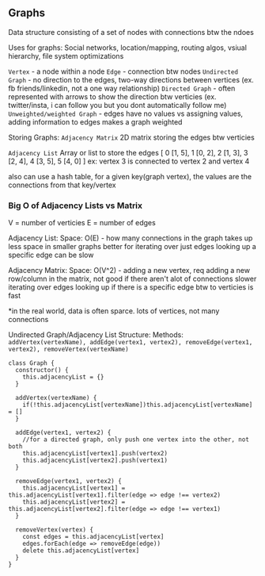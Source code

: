 ## Graphs

Data structure consisting of a set of nodes with connections btw the ndoes

Uses for graphs:
Social networks, location/mapping, routing algos, vsiual hierarchy, file system optimizations

`Vertex` - a node within a node
`Edge` - connection btw nodes
`Undirected Graph` - no direction to the edges, two-way directions between vertices (ex. fb friends/linkedin, not a one way relationship)
`Directed Graph` - often represented with arrows to show the direction btw verticies (ex. twitter/insta, i can follow you but you dont automatically follow me)
`Unweighted/weighted Graph` - edges have no values vs assigning values, adding information to edges makes a graph weighted

Storing Graphs:
`Adjacency Matrix`
2D matrix storing the edges btw verticies

`Adjacency List`
Array or list to store the edges
[
0  [1, 5],
1  [0, 2],
2  [1, 3],
3  [2, 4],
4  [3, 5],
5  [4, 0]
]
ex: vertex 3 is connected to vertex 2 and vertex 4

also can use a hash table, for a given key(graph vertex), the values are the connections from that key/vertex

### Big O of Adjacency Lists vs Matrix
V = number of verticies
E = number of edges

Adjacency List:
Space: O(E) - how many connections in the graph
takes up less space in smaller graphs
better for iterating over just edges
looking up a specific edge can be slow

Adjacency Matrix:
Space: O(V^2) - adding a new vertex, req adding a new row/column in the matrix, not good if there aren't alot of connections
slower iterating over edges
looking up if there is a specific edge btw to verticies is fast

*in the real world, data is often sparce. lots of vertices, not many connections

Undirected Graph/Adjacency List Structure:
Methods: `addVertex(vertexName), addEdge(vertex1, vertex2), removeEdge(vertex1, vertex2), removeVertex(vertexName)`
```
class Graph {
  constructor() {
    this.adjacencyList = {}
  }

  addVertex(vertexName) {
    if(!this.adjacencyList[vertexName])this.adjacencyList[vertexName] = []
  }

  addEdge(vertex1, vertex2) {
    //for a directed graph, only push one vertex into the other, not both
    this.adjacencyList[vertex1].push(vertex2)
    this.adjacencyList[vertex2].push(vertex1)
  }

  removeEdge(vertex1, vertex2) {
    this.adjacencyList[vertex1] = this.adjacencyList[vertex1].filter(edge => edge !== vertex2)
    this.adjacencyList[vertex2] = this.adjacencyList[vertex2].filter(edge => edge !== vertex1)
  }

  removeVertex(vertex) {
    const edges = this.adjacencyList[vertex]
    edges.forEach(edge => removeEdge(edge))
    delete this.adjacencyList[vertex]
  }
}
```
